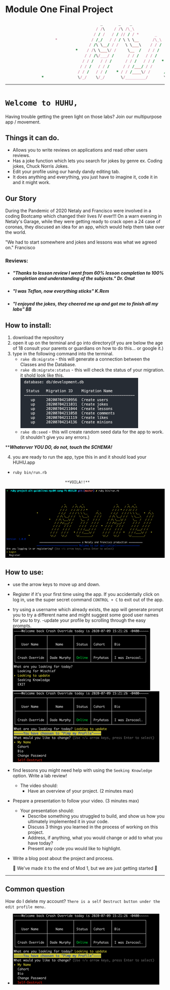 Module One Final Project
========================
```ruby
                                          _       _    _                        _       _    _               
                                        / /\    / /\ /\_\                     / /\    / /\ /\_\             
                                       / / /   / / // / / *       _          / / / * / / // / /         _   
                      *               / /_/   / / / \ \ \__      /\_\       / /_/   / / / \ \ \__   *  /\_\ 
                                     / /\ \__/ / /   \ \___\    / / /      / /\ \__/ / /   \ \___\    / / / 
                               *    / /\ \___\/ /     \__  /   / / /      / /\ \___\/ /     \__  /   / / /  
                                   / / /\/___/ /      / / /   / / /      / / /\/___/ /      / / /   / / /   
                                  / / /   / / /      / / /   / / /   *  / / /   / / /      / / /   / / /    
                                 / / /   / / /      / / /___/ / /      / / /   / / /      / / /___/ / /     
                                / / /   / / /    * / / /____\/ /      / / /   / / /  *   / / /____\/ /   *                              
                *               \/_/    \/_/       \/_________/       \/_/    \/_/       \/_________/        
```


---

# `Welcome to HUHU, `
Having trouble getting the green light on those labs?
Join our multipurpose app / movement.
  ## Things it can do.
  - Allows you to write reviews on applications and read other users reviews.
  - Has a joke function which lets you search for jokes by genre ex. Coding jokes, Chuck Norris Jokes.
  - Edit your profile using our handy dandy editing tab.
  - It does anything and everything, you just have to imagine it, code it in and it might work. 

## Our Story
During the Pandemic of 2020 Netaly and Francisco were involved in a coding Bootcamp which changed their lives IV ever!!!  On a warn evening in Netaly's Garage, while they were getting ready to crack open a 24 case of coronas, they discused an idea for an app, which would help them take over the world.

"We had to start somewhere and jokes and lessons was what we agreed on." Francisco





### Reviews:

  - ##### "Thanks to lesson review I went from 60% lesson completion to 100% completion and understanding of the subjects." Dr. Onut

  - ##### "I was Teflon, now everything sticks" K.Rem

  - ##### "I enjoyed the jokes, they cheered me up and got me to finish all my labs" BB


## How to install:
1. download the repository
2. open it up on the terminal and go into directory(if you are below the age of 18 consult your parents or guardians on how to do this...  or google it.)
3. type in the following command into the terminal.
    - `rake db:migrate`  -  this will generate a connection between the Classes and the Database.
    - `rake db:migrate:status`  -  this will check the status of your migration.  it shold look like this.
    ![success](/Photos/migration_success.png)
    - `rake db:seed`  - this will create random seed data for the app to work.(it shouldn't give you any errors.)

****_Whaterver YOU DO, do not, touch the SCHEMA!_**

4. you are ready to run the app, type this in and it should load your HUHU.app
  -  `ruby bin/run.rb`

                                **VOILA!!**
![youdidit](/Photos/Welcome.png)


## How to use:
- use the arrow keys to move up and down.
- Register if it's your first time using the app. If you accidentally click on log in, use the super secret command `CONTROL + C`  to exit out of the app.
- try using a username which already exists, the app will generate prompt you to try a different name and might suggest some good user names for you to try.
-update your profile by scrolling through the easy prompts.
    ![update](/Photos/I_was_zerocool.png)
    ![youdidit](/Photos/pimpmyprofile.png)
- find lessons you might need help with using the `Seeking Knowledge` option.  Write a lab review! 

    * The video should:
      * Have an overview of your project. (2 minutes max)
* Prepare a presentation to follow your video. (3 minutes max)
    * Your presentation should:
      * Describe something you struggled to build, and show us how you ultimately implemented it in your code.
      * Discuss 3 things you learned in the process of working on this project.
      * Address, if anything, what you would change or add to what you have today?
      * Present any code you would like to highlight.
* Write a blog post about the project and process.

  🎊 We've made it to the end of Mod 1, but we are just getting started  🎊

---

## Common question
How do I delete my account? `There is a self Destruct button under the edit profile menu.`
  *   ![youdidit](/Photos/pimpmyprofile.png)


